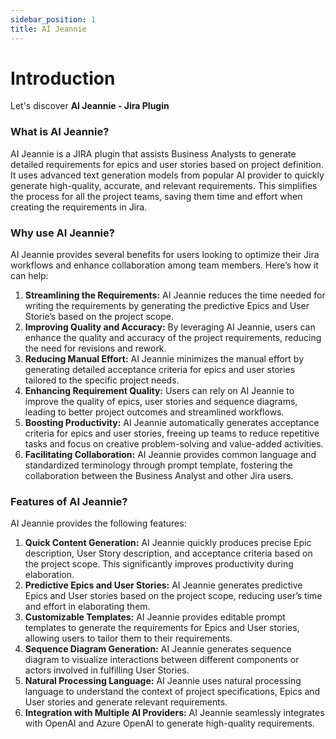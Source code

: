 ```yaml
---
sidebar_position: 1
title: AI Jeannie
---
```


# Introduction

Let's discover **AI Jeannie - Jira Plugin**

### What is AI Jeannie?

AI Jeannie is a JIRA plugin that assists Business Analysts to generate detailed requirements for epics and user stories based on project definition. It uses advanced text generation models from popular AI provider to quickly generate high-quality, accurate, and relevant requirements. This simplifies the process for all the project teams, saving them time and effort when creating the requirements in Jira. 

### Why use AI Jeannie?

AI Jeannie provides several benefits for users looking to optimize their Jira workflows and enhance collaboration among team members. Here’s how it can help:

1.	**Streamlining the Requirements:** AI Jeannie reduces the time needed for writing the requirements by generating the predictive Epics and User Storie’s based on the project scope.
2.	**Improving Quality and Accuracy:** By leveraging AI Jeannie, users can enhance the quality and accuracy of the project requirements, reducing the need for revisions and rework.
3.	**Reducing Manual Effort:** AI Jeannie minimizes the manual effort by generating detailed acceptance criteria for epics and user stories tailored to the specific project needs.
4.	**Enhancing Requirement Quality:** Users can rely on AI Jeannie to improve the quality of epics, user stories and sequence diagrams, leading to better project outcomes and streamlined workflows. 
5.	**Boosting Productivity:** AI Jeannie automatically generates acceptance criteria for epics and user stories, freeing up teams to reduce repetitive tasks and focus on creative problem-solving and value-added activities.
6.	**Facilitating Collaboration:** AI Jeannie provides common language and standardized terminology through prompt template, fostering the collaboration between the Business Analyst and other Jira users.  
 

### Features of AI Jeannie?

AI Jeannie provides the following features:

1.	**Quick Content Generation:** AI Jeannie quickly produces precise Epic description, User Story description, and acceptance criteria based on the project scope. This significantly improves productivity during elaboration. 
2.	**Predictive Epics and User Stories:** AI Jeannie generates predictive Epics and User stories based on the project scope, reducing user’s time and effort in elaborating them.
3.	**Customizable Templates:** AI Jeannie provides editable prompt templates to generate the requirements for Epics and User stories, allowing users to tailor them to their requirements.
4.	**Sequence Diagram Generation:** AI Jeannie generates sequence diagram to visualize interactions between different components or actors involved in fulfilling User Stories.
5.	**Natural Processing Language:**  AI Jeannie uses natural processing language to understand the context of project specifications, Epics and User stories and generate relevant requirements.
6.	**Integration with Multiple AI Providers:** AI Jeannie seamlessly integrates with OpenAI and Azure OpenAI to generate high-quality requirements.
 


